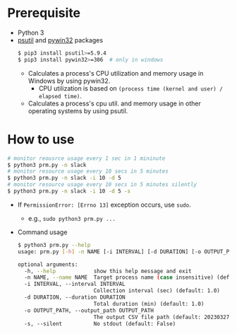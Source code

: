 # Prerequisite
- Python 3
- [psutil](https://psutil.readthedocs.io/en/latest/) and [pywin32](https://github.com/mhammond/pywin32) packages
  ```bash
  $ pip3 install psutil>=5.9.4
  $ pip3 install pywin32>=306  # only in windows
  ```
  - Calculates a process's CPU utilization and memory usage in Windows by using pywin32.
    - CPU utilization is based on `(process time (kernel and user) / elapsed time)`.
  - Calculates a process's cpu util. and memory usage in other operating systems by using psutil.

<!--  - Calculates a process's cpu utilization in Windows by using [GetProcessTimes](https://learn.microsoft.com/en-us/windows/win32/api/processthreadsapi/nf-processthreadsapi-getprocesstimes)
    - [refer](https://learn.microsoft.com/en-us/answers/questions/1000290/how-is-the-process-cpu-usage-in-task-manager-calcu)
    - But, we can try other APIs (e.g., [Pdh Performance Counter](https://learn.microsoft.com/en-us/answers/questions/69560/msdn-forum-cpu-usage-caculated-by-windows-api-is-n)).-->

# How to use
```bash
# monitor reousrce usage every 1 sec in 1 mininute
$ python3 prm.py -n slack
# monitor resource usage every 10 secs in 5 minutes
$ python3 prm.py -n slack -i 10 -d 5
# monitor resource usage every 10 secs in 5 minutes silently
$ python3 prm.py -n slack -i 10 -d 5 -s
```
- If `PermissionError: [Errno 13]` exception occurs, use `sudo`.
  - e.g., `sudo python3 prm.py ...`

- Command usage
  ```bash
  $ python3 prm.py --help
  usage: prm.py [-h] -n NAME [-i INTERVAL] [-d DURATION] [-o OUTPUT_PATH] [-s]
  
  optional arguments:
    -h, --help            show this help message and exit
    -n NAME, --name NAME  Target process name (case insensitive) (default: None)
    -i INTERVAL, --interval INTERVAL
                          Collection interval (sec) (default: 1.0)
    -d DURATION, --duration DURATION
                          Total duration (min) (default: 1.0)
    -o OUTPUT_PATH, --output_path OUTPUT_PATH
                          The output CSV file path (default: 20230327_012916.csv)
    -s, --silent          No stdout (default: False)
  ```

